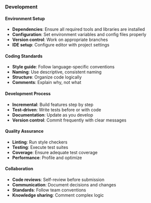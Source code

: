 ### Development

#### Environment Setup

- **Dependencies**: Ensure all required tools and libraries are installed
- **Configuration**: Set environment variables and config files properly
- **Version control**: Work on appropriate branches
- **IDE setup**: Configure editor with project settings

#### Coding Standards

- **Style guide**: Follow language-specific conventions
- **Naming**: Use descriptive, consistent naming
- **Structure**: Organize code logically
- **Comments**: Explain why, not what

#### Development Process

- **Incremental**: Build features step by step
- **Test-driven**: Write tests before or with code
- **Documentation**: Update as you develop
- **Version control**: Commit frequently with clear messages

#### Quality Assurance

- **Linting**: Run style checkers
- **Testing**: Execute test suites
- **Coverage**: Ensure adequate test coverage
- **Performance**: Profile and optimize

#### Collaboration

- **Code reviews**: Self-review before submission
- **Communication**: Document decisions and changes
- **Standards**: Follow team conventions
- **Knowledge sharing**: Comment complex logic
